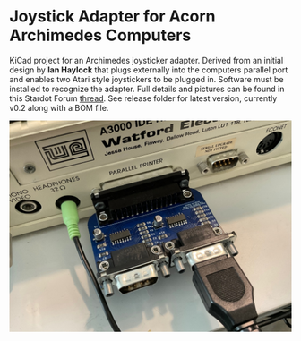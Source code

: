Joystick Adapter for Acorn Archimedes Computers
===============================================

KiCad project for an Archimedes joysticker adapter. Derived from an initial design by **Ian Haylock** that plugs externally into the computers parallel port and enables two Atari style joystickers to be plugged in. Software must be installed to recognize the adapter. Full details and pictures can be found in this Stardot Forum [thread](https://stardot.org.uk/forums/viewtopic.php?f=16&t=24492). See release folder for latest version, currently v0.2 along with a BOM file.

![](/images/image.jpeg)